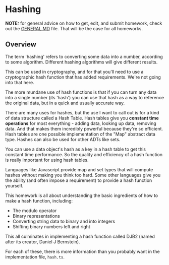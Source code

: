 # Hashing

**NOTE:** for general advice on how to get, edit, and submit homework, check out
the [GENERAL.MD](GENERAL.MD) file. That will be the case for all homeworks.

## Overview

The term 'hashing' refers to converting some data into a number, according to
some algorithm. Different hashing algorithms will give different results.

This can be used in cryptography, and for that you'll need to use a
cryptographic hash function that has added requirements. We're not going into
that here.

The more mundane use of hash functions is that if you can turn any data into a
single number (its 'hash') you can use that hash as a way to reference the
original data, but in a quick and usually accurate way.

There are many uses for hashes, but the use I want to call out is for a kind of
data structure called a Hash Table. Hash tables give you **constant time
operations** for most everything - adding data, looking up data, removing data.
And that makes them incredibly powerful because they're so efficient. Hash
tables are one possible implementation of the "Map" abstract data type. Hashes
can also be used for other ADTs like sets.

You can use a data object's hash as a key in a hash table to get this constant
time performance. So the quality and efficiency of a hash function is really
important for using hash tables.

Languages like Javascript provide map and set types that will compute hashes
without making you think too hard. Some other languages give you the ability
(and often impose a requirement) to provide a hash function yourself.

This homework is all about understanding the basic ingredients of how to make a
hash function, including:

- The modulo operator
- Binary representations
- Converting string data to binary and into integers
- Shifting binary numbers left and right

This all culminates in implementing a hash function called DJB2 (named after its
creator, Daniel J Bernstein).

For each of these, there is more information than you probably want in the
implementation file, `hash.ts`.
